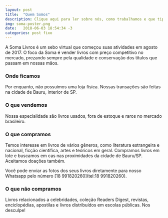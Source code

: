 ```yaml
---
layout: post
title:  "Quem Somos"
description: Clique aqui para ler sobre nós, como trabalhamos e que tipo de livros compramos.
img: soma-poster.png
date:   2018-06-03 18:54:34 -3
categories: post fixo
---
```

A Soma Livros é um sebo virtual que começou suas atividades em agosto de 2017. O foco da Soma é vender livros com preço competitivo no mercado, prezando sempre pela qualidade e conservação dos títulos que passam em nossas mãos. 

### Onde ficamos

Por enquanto, não possuímos uma loja física. Nossas transações são feitas na cidade de Bauru, interior de SP.

### O que vendemos

Nossa especialidade são livros usados, fora de estoque e raros no mercado brasileiro. 

### O que compramos

Temos interesse em livros de vários gêneros, como literatura estrangeira e nacional, ficção científica, artes e teóricos em geral. Compramos livros em lote e buscamos em cas nas proximidades da cidade de Bauru/SP. Aceitamos doações também.

Você pode enviar as fotos dos seus livros diretamente para nosso Whatsapp pelo número [18 991820260](tel:18 991820260).

### O que não compramos

Livros relacionados a celebridades, coleção Readers Digest, revistas, enciclopédias, apostilas e livros distribuídos em escolas públicas. Nos desculpe!


